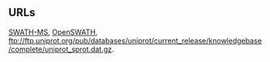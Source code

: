 #

## URLs

[SWATH-MS](https://imsb.ethz.ch/research/aebersold/research/swath-ms.html),
[OpenSWATH](http://openswath.org/en/latest/),
<a href="ftp://ftp.uniprot.org/pub/databases/uniprot/current_release/knowledgebase/complete/uniprot_sprot.dat.gz">ftp://ftp.uniprot.org/pub/databases/uniprot/current_release/knowledgebase/complete/uniprot_sprot.dat.gz</a>.
